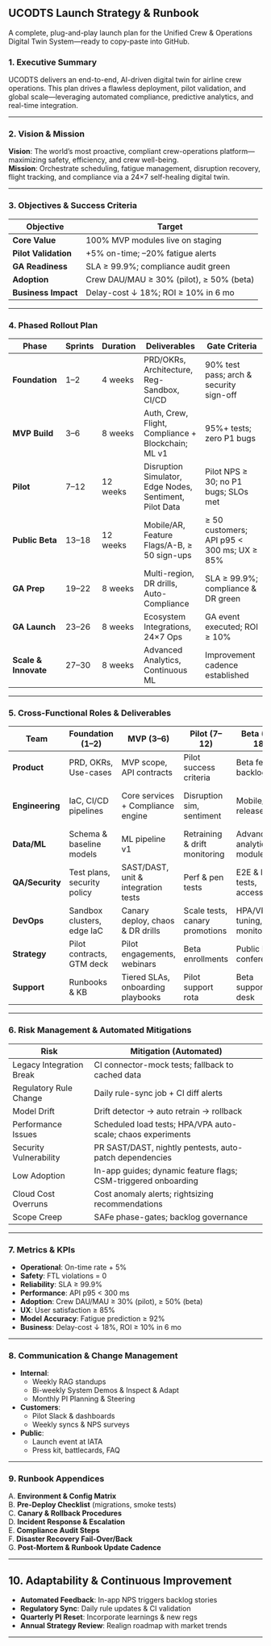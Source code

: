 ## UCODTS Launch Strategy & Runbook

A complete, plug-and-play launch plan for the Unified Crew & Operations Digital Twin System—ready to copy-paste into GitHub.

### 1. Executive Summary  
UCODTS delivers an end-to-end, AI-driven digital twin for airline crew operations. This plan drives a flawless deployment, pilot validation, and global scale—leveraging automated compliance, predictive analytics, and real-time integration.

---

### 2. Vision & Mission  
**Vision**: The world’s most proactive, compliant crew-operations platform—maximizing safety, efficiency, and crew well-being.  
**Mission**: Orchestrate scheduling, fatigue management, disruption recovery, flight tracking, and compliance via a 24×7 self-healing digital twin.

---

### 3. Objectives & Success Criteria

| Objective            | Target                                   |
|----------------------|------------------------------------------|
| **Core Value**       | 100% MVP modules live on staging         |
| **Pilot Validation** | +5% on-time; –20% fatigue alerts         |
| **GA Readiness**     | SLA ≥ 99.9%; compliance audit green      |
| **Adoption**         | Crew DAU/MAU ≥ 30% (pilot), ≥ 50% (beta) |
| **Business Impact**  | Delay-cost ↓ 18%; ROI ≥ 10% in 6 mo      |

---

### 4. Phased Rollout Plan

| Phase           | Sprints    | Duration   | Deliverables                                 | Gate Criteria                           |
|-----------------|------------|------------|----------------------------------------------|------------------------------------------|
| **Foundation**  | 1–2        | 4 weeks    | PRD/OKRs, Architecture, Reg-Sandbox, CI/CD   | 90% test pass; arch & security sign-off  |
| **MVP Build**   | 3–6        | 8 weeks    | Auth, Crew, Flight, Compliance + Blockchain; ML v1 | 95%+ tests; zero P1 bugs             |
| **Pilot**       | 7–12       | 12 weeks   | Disruption Simulator, Edge Nodes, Sentiment, Pilot Data | Pilot NPS ≥ 30; no P1 bugs; SLOs met |
| **Public Beta** | 13–18      | 12 weeks   | Mobile/AR, Feature Flags/A-B, ≥ 50 sign-ups   | ≥ 50 customers; API p95 < 300 ms; UX ≥ 85% |
| **GA Prep**     | 19–22      | 8 weeks    | Multi-region, DR drills, Auto-Compliance     | SLA ≥ 99.9%; compliance & DR green      |
| **GA Launch**   | 23–26      | 8 weeks    | Ecosystem Integrations, 24×7 Ops             | GA event executed; ROI ≥ 10%            |
| **Scale & Innovate** | 27–30 | 8 weeks    | Advanced Analytics, Continuous ML            | Improvement cadence established         |

---

### 5. Cross-Functional Roles & Deliverables

| Team            | Foundation (1–2)             | MVP (3–6)                              | Pilot (7–12)                         | Beta (13–18)                        | GA Prep (19–22)                | GA Launch (23–26)          |
|-----------------|------------------------------|----------------------------------------|--------------------------------------|-------------------------------------|-------------------------------|----------------------------|
| **Product**     | PRD, OKRs, Use-cases         | MVP scope, API contracts               | Pilot success criteria               | Beta feature backlog                | Pricing & packaging            | Partnership roll-out       |
| **Engineering** | IaC, CI/CD pipelines         | Core services + Compliance engine      | Disruption sim, sentiment            | Mobile/AR release                   | Multi-region infra, DR scripts | Ecosystem APIs             |
| **Data/ML**     | Schema & baseline models     | ML pipeline v1                         | Retraining & drift monitoring        | Advanced analytics modules          | Auto-retrain pipelines         | Model ops & governance     |
| **QA/Security** | Test plans, security policy  | SAST/DAST, unit & integration tests    | Perf & pen tests                     | E2E & load tests, accessibility     | Compliance audit & sign-off    | Final UAT                  |
| **DevOps**      | Sandbox clusters, edge IaC   | Canary deploy, chaos & DR drills       | Scale tests, canary promotions       | HPA/VPA tuning, cost monitoring     | DR failover & verification     | Production cut-over        |
| **Strategy**    | Pilot contracts, GTM deck    | Pilot engagements, webinars            | Beta enrollments                     | Public PR & conferences             | Analyst briefings              | Executive launch event     |
| **Support**     | Runbooks & KB                | Tiered SLAs, onboarding playbooks      | Pilot support rota                   | Beta support desk                   | 24×7 support roster            | Ops hand-off to customer   |

---

### 6. Risk Management & Automated Mitigations

| Risk                      | Mitigation (Automated)                                                      |
|---------------------------|------------------------------------------------------------------------------|
| Legacy Integration Break  | CI connector-mock tests; fallback to cached data                             |
| Regulatory Rule Change    | Daily rule-sync job + CI diff alerts                                         |
| Model Drift               | Drift detector → auto retrain → rollback                                      |
| Performance Issues        | Scheduled load tests; HPA/VPA auto-scale; chaos experiments                   |
| Security Vulnerability    | PR SAST/DAST, nightly pentests, auto-patch dependencies                       |
| Low Adoption              | In-app guides; dynamic feature flags; CSM-triggered onboarding                |
| Cloud Cost Overruns       | Cost anomaly alerts; rightsizing recommendations                              |
| Scope Creep               | SAFe phase-gates; backlog governance                                        |

---

### 7. Metrics & KPIs

- **Operational**: On-time rate + 5%  
- **Safety**: FTL violations = 0  
- **Reliability**: SLA ≥ 99.9%  
- **Performance**: API p95 < 300 ms  
- **Adoption**: Crew DAU/MAU ≥ 30% (pilot), ≥ 50% (beta)  
- **UX**: User satisfaction ≥ 85%  
- **Model Accuracy**: Fatigue prediction ≥ 92%  
- **Business**: Delay-cost ↓ 18%, ROI ≥ 10% in 6 mo  

---

### 8. Communication & Change Management

- **Internal**:  
  - Weekly RAG standups  
  - Bi-weekly System Demos & Inspect & Adapt  
  - Monthly PI Planning & Steering  
- **Customers**:  
  - Pilot Slack & dashboards  
  - Weekly syncs & NPS surveys  
- **Public**:  
  - Launch event at IATA  
  - Press kit, battlecards, FAQ  

---

### 9. Runbook Appendices

A. **Environment & Config Matrix**  
B. **Pre-Deploy Checklist** (migrations, smoke tests)  
C. **Canary & Rollback Procedures**  
D. **Incident Response & Escalation**  
E. **Compliance Audit Steps**  
F. **Disaster Recovery Fail-Over/Back**  
G. **Post-Mortem & Runbook Update Cadence**

---

## 10. Adaptability & Continuous Improvement

- **Automated Feedback**: In-app NPS triggers backlog stories  
- **Regulatory Sync**: Daily rule updates & CI validation  
- **Quarterly PI Reset**: Incorporate learnings & new regs  
- **Annual Strategy Review**: Realign roadmap with market trends

---
